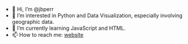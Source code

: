 - 👋 Hi, I’m @jbperr
- 👀 I’m interested in Python and Data Visualization, especially involving geographic data.
- 🌱 I’m currently learning JavaScript and HTML.
- 📫 How to reach me: [website](benperry.org)

<!---
jbperr/jbperr is a ✨ special ✨ repository because its `README.md` (this file) appears on your GitHub profile.
You can click the Preview link to take a look at your changes.
--->
